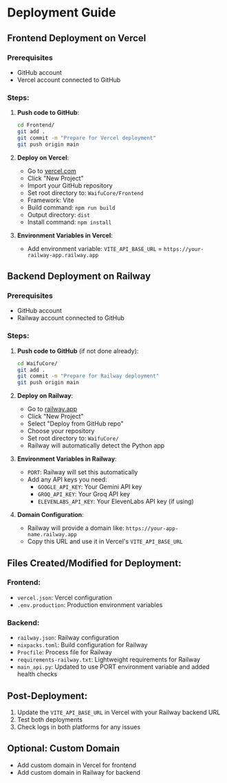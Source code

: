 # Deployment Guide

## Frontend Deployment on Vercel

### Prerequisites
- GitHub account
- Vercel account connected to GitHub

### Steps:
1. **Push code to GitHub**:
   ```bash
   cd Frontend/
   git add .
   git commit -m "Prepare for Vercel deployment"
   git push origin main
   ```

2. **Deploy on Vercel**:
   - Go to [vercel.com](https://vercel.com)
   - Click "New Project"
   - Import your GitHub repository
   - Set root directory to: `WaifuCore/Frontend`
   - Framework: Vite
   - Build command: `npm run build`
   - Output directory: `dist`
   - Install command: `npm install`

3. **Environment Variables in Vercel**:
   - Add environment variable: `VITE_API_BASE_URL` = `https://your-railway-app.railway.app`

## Backend Deployment on Railway

### Prerequisites
- GitHub account
- Railway account connected to GitHub

### Steps:
1. **Push code to GitHub** (if not done already):
   ```bash
   cd WaifuCore/
   git add .
   git commit -m "Prepare for Railway deployment"
   git push origin main
   ```

2. **Deploy on Railway**:
   - Go to [railway.app](https://railway.app)
   - Click "New Project"
   - Select "Deploy from GitHub repo"
   - Choose your repository
   - Set root directory to: `WaifuCore/`
   - Railway will automatically detect the Python app

3. **Environment Variables in Railway**:
   - `PORT`: Railway will set this automatically
   - Add any API keys you need:
     - `GOOGLE_API_KEY`: Your Gemini API key
     - `GROQ_API_KEY`: Your Groq API key
     - `ELEVENLABS_API_KEY`: Your ElevenLabs API key (if using)

4. **Domain Configuration**:
   - Railway will provide a domain like: `https://your-app-name.railway.app`
   - Copy this URL and use it in Vercel's `VITE_API_BASE_URL`

## Files Created/Modified for Deployment:

### Frontend:
- `vercel.json`: Vercel configuration
- `.env.production`: Production environment variables

### Backend:
- `railway.json`: Railway configuration
- `nixpacks.toml`: Build configuration for Railway
- `Procfile`: Process file for Railway
- `requirements-railway.txt`: Lightweight requirements for Railway
- `main_api.py`: Updated to use PORT environment variable and added health checks

## Post-Deployment:
1. Update the `VITE_API_BASE_URL` in Vercel with your Railway backend URL
2. Test both deployments
3. Check logs in both platforms for any issues

## Optional: Custom Domain
- Add custom domain in Vercel for frontend
- Add custom domain in Railway for backend
